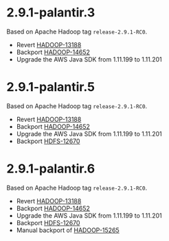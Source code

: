 # 2.9.1-palantir.3

Based on Apache Hadoop tag `release-2.9.1-RC0`.

* Revert [HADOOP-13188](https://issues.apache.org/jira/browse/HADOOP-13188)
* Backport [HADOOP-14652](https://issues.apache.org/jira/browse/HADOOP-14652)
* Upgrade the AWS Java SDK from 1.11.199 to 1.11.201

# 2.9.1-palantir.5

Based on Apache Hadoop tag `release-2.9.1-RC0`.

* Revert [HADOOP-13188](https://issues.apache.org/jira/browse/HADOOP-13188)
* Backport [HADOOP-14652](https://issues.apache.org/jira/browse/HADOOP-14652)
* Upgrade the AWS Java SDK from 1.11.199 to 1.11.201
* Backport [HDFS-12670](https://jira.apache.org/jira/browse/HDFS-12670)

# 2.9.1-palantir.6

Based on Apache Hadoop tag `release-2.9.1-RC0`.

* Revert [HADOOP-13188](https://issues.apache.org/jira/browse/HADOOP-13188)
* Backport [HADOOP-14652](https://issues.apache.org/jira/browse/HADOOP-14652)
* Upgrade the AWS Java SDK from 1.11.199 to 1.11.201
* Backport [HDFS-12670](https://jira.apache.org/jira/browse/HDFS-12670)
* Manual backport of [HADOOP-15265](https://issues.apache.org/jira/browse/HADOOP-15265)
